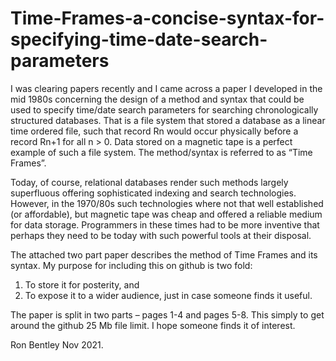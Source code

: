 # Time-Frames-a-concise-syntax-for-specifying-time-date-search-parameters

I was clearing papers recently and I came across a paper I developed in the mid 1980s concerning the design of a method and syntax that could be used to specify time/date search parameters for searching chronologically structured databases.  That is a file system that stored a database as a linear time ordered file, such that record Rn would occur physically before a record Rn+1 for all n > 0.  Data stored on a magnetic tape is a perfect example of such a file system.  The method/syntax is referred to as “Time Frames”.

Today, of course, relational databases render such methods largely superfluous offering sophisticated indexing and search technologies.  However, in the 1970/80s such technologies where not that well established (or affordable), but magnetic tape was cheap and offered a reliable medium for data storage.  Programmers in these times had to be more inventive that perhaps they need to be today with such powerful tools at their disposal.

The attached two part paper describes the method of Time Frames and its syntax.  My purpose for including this on github is two fold:
1.	To store it for posterity, and
2.	To expose it to a wider audience, just in case someone finds it useful.

The paper is split in two parts – pages 1-4 and pages 5-8.  This simply to get around the github 25 Mb file limit.  I hope someone finds it of interest.

Ron Bentley
Nov 2021.



